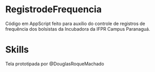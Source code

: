 # RegistrodeFrequencia
Código em AppScript feito para auxílio do controle de registros de frequência dos bolsistas da Incubadora da IFPR Campus Paranaguá.

# Skills

Tela prototipada por @DouglasRoqueMachado
